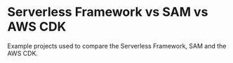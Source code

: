 # Serverless Framework vs SAM vs AWS CDK

Example projects used to compare the Serverless Framework, SAM and the AWS CDK.
